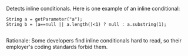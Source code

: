 Detects inline conditionals. Here is one example of an inline
conditional:

``` 
String a = getParameter("a");
String b = (a==null || a.length()<1) ? null : a.substring(1);
        
```

Rationale: Some developers find inline conditionals hard to read, so
their employer's coding standards forbid them.
